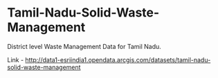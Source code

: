 # Tamil-Nadu-Solid-Waste-Management
District level Waste Management Data for Tamil Nadu.

Link - http://data1-esriindia1.opendata.arcgis.com/datasets/tamil-nadu-solid-waste-management
